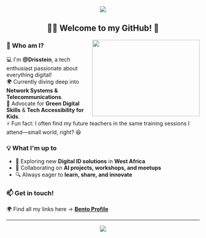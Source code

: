 <p align="center">
  <img src="https://capsule-render.vercel.app/api?text=Hey%20Everyone!🚀&animation=fadeIn&type=waving&color=gradient&height=100"/>
</p>

<h2 align="center">👨‍💻 Welcome to my GitHub! 🚀</h2>

<img align="right" src="https://giphy.com/embed/WUxEEsQVMT1f95fb05" width="280" height="200"/>

### 👋 Who am I?
💻 I'm **@Drisstein**, a tech enthusiast passionate about everything digital!  
🌍 Currently diving deep into **Network Systems & Telecommunications**.  
🌱 Advocate for **Green Digital Skills** & **Tech Accessibility for Kids**.  
⚡ Fun fact: I often find my future teachers in the same training sessions I attend—small world, right? 😆  

### 💡 What I'm up to
- 🚀 Exploring new **Digital ID solutions** in **West Africa**  
- 🤝 Collaborating on **AI projects, workshops, and meetups**  
- 🔍 Always eager to **learn, share, and innovate**  

### 📫 Get in touch!
🌍 Find all my links here → [**Bento Profile**](https://bento.me/drisstein)  

---

<p align="center">
  <img src="https://github-readme-streak-stats.herokuapp.com/?user=Drisstein&theme=radical"/>
</p>
